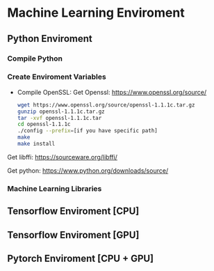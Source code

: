 # Machine Learning Enviroment

## Python Enviroment

### Compile Python

### Create Enviroment Variables

* Compile OpenSSL:
  Get Openssl: https://www.openssl.org/source/

  ```bash
  wget https://www.openssl.org/source/openssl-1.1.1c.tar.gz
  gunzip openssl-1.1.1c.tar.gz
  tar -xvf openssl-1.1.1c.tar
  cd openssl-1.1.1c
  ./config --prefix=[if you have specific path]
  make
  make install
  ```


Get libffi: https://sourceware.org/libffi/

Get python: https://www.python.org/downloads/source/



### Machine Learning Libraries

## Tensorflow Enviroment [CPU]

## Tensorflow Enviroment [GPU]

## Pytorch Enviroment [CPU + GPU]
